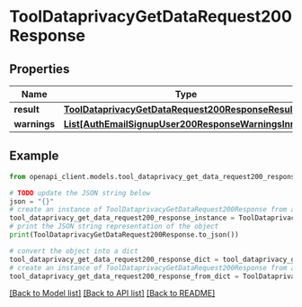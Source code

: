# ToolDataprivacyGetDataRequest200Response


## Properties

Name | Type | Description | Notes
------------ | ------------- | ------------- | -------------
**result** | [**ToolDataprivacyGetDataRequest200ResponseResult**](ToolDataprivacyGetDataRequest200ResponseResult.md) |  | 
**warnings** | [**List[AuthEmailSignupUser200ResponseWarningsInner]**](AuthEmailSignupUser200ResponseWarningsInner.md) |  | [optional] 

## Example

```python
from openapi_client.models.tool_dataprivacy_get_data_request200_response import ToolDataprivacyGetDataRequest200Response

# TODO update the JSON string below
json = "{}"
# create an instance of ToolDataprivacyGetDataRequest200Response from a JSON string
tool_dataprivacy_get_data_request200_response_instance = ToolDataprivacyGetDataRequest200Response.from_json(json)
# print the JSON string representation of the object
print(ToolDataprivacyGetDataRequest200Response.to_json())

# convert the object into a dict
tool_dataprivacy_get_data_request200_response_dict = tool_dataprivacy_get_data_request200_response_instance.to_dict()
# create an instance of ToolDataprivacyGetDataRequest200Response from a dict
tool_dataprivacy_get_data_request200_response_from_dict = ToolDataprivacyGetDataRequest200Response.from_dict(tool_dataprivacy_get_data_request200_response_dict)
```
[[Back to Model list]](../README.md#documentation-for-models) [[Back to API list]](../README.md#documentation-for-api-endpoints) [[Back to README]](../README.md)


